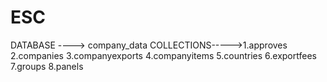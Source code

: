 # ESC
DATABASE ----> company_data
COLLECTIONS----->1.approves 
                 2.companies
                 3.companyexports
                 4.companyitems
                 5.countries
                 6.exportfees
                 7.groups
                 8.panels
